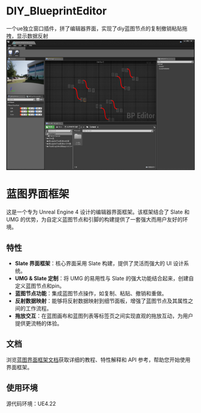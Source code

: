# DIY_BlueprintEditor
 一个ue独立窗口插件，拼了编辑器界面，实现了diy蓝图节点的复制撤销粘贴拖拽，显示数据反射
![蓝图界面框架](ReadmeAsset/Picture0.png)

# 蓝图界面框架

这是一个专为 Unreal Engine 4  设计的编辑器界面框架。该框架结合了 Slate 和 UMG 的优势，为自定义蓝图节点和引脚的构建提供了一套强大而用户友好的环境。

## 特性

- **Slate 界面框架**：核心界面采用 Slate 构建，提供了灵活而强大的 UI 设计系统。
- **UMG & Slate 定制**：将 UMG 的易用性与 Slate 的强大功能结合起来，创建自定义蓝图节点和pin。
- **蓝图节点功能**：集成蓝图节点操作，如复制、粘贴、撤销和重做。
- **反射数据映射**：能够将反射数据映射到细节面板，增强了蓝图节点及其属性之间的工作流程。
- **拖放交互**：在蓝图画布和蓝图列表等标签页之间实现直观的拖放互动，为用户提供更流畅的体验。

## 文档

浏览[蓝图界面框架文档]([https://www.yuque.com/shaozi-3mfdw/rqgtq3/mybuf24yoq8fs7pb](https://www.yuque.com/shaozi-3mfdw/vg35e0/td4yk47k162wziim)https://www.yuque.com/shaozi-3mfdw/vg35e0/td4yk47k162wziim)获取详细的教程、特性解释和 API 参考，帮助您开始使用界面框架。

## 使用环境

源代码环境：UE4.22
